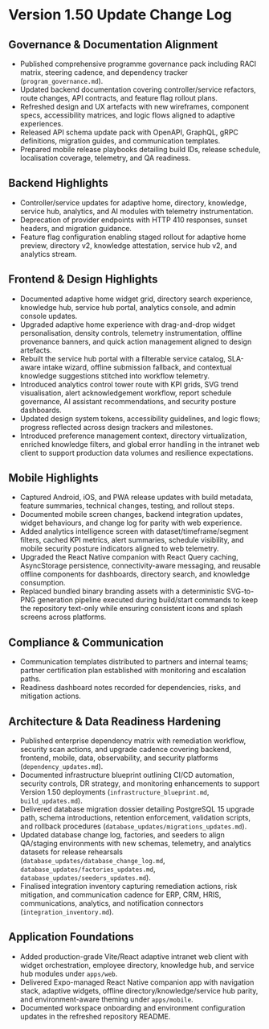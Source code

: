 # Version 1.50 Update Change Log

## Governance & Documentation Alignment
- Published comprehensive programme governance pack including RACI matrix, steering cadence, and dependency tracker (`program_governance.md`).
- Updated backend documentation covering controller/service refactors, route changes, API contracts, and feature flag rollout plans.
- Refreshed design and UX artefacts with new wireframes, component specs, accessibility matrices, and logic flows aligned to adaptive experiences.
- Released API schema update pack with OpenAPI, GraphQL, gRPC definitions, migration guides, and communication templates.
- Prepared mobile release playbooks detailing build IDs, release schedule, localisation coverage, telemetry, and QA readiness.

## Backend Highlights
- Controller/service updates for adaptive home, directory, knowledge, service hub, analytics, and AI modules with telemetry instrumentation.
- Deprecation of provider endpoints with HTTP 410 responses, sunset headers, and migration guidance.
- Feature flag configuration enabling staged rollout for adaptive home preview, directory v2, knowledge attestation, service hub v2, and analytics stream.

## Frontend & Design Highlights
- Documented adaptive home widget grid, directory search experience, knowledge hub, service hub portal, analytics console, and admin console updates.
- Upgraded adaptive home experience with drag-and-drop widget personalisation, density controls, telemetry instrumentation, offline provenance banners, and quick action management aligned to design artefacts.
- Rebuilt the service hub portal with a filterable service catalog, SLA-aware intake wizard, offline submission fallback, and contextual knowledge suggestions stitched into workflow telemetry.
- Introduced analytics control tower route with KPI grids, SVG trend visualisation, alert acknowledgement workflow, report schedule governance, AI assistant recommendations, and security posture dashboards.
- Updated design system tokens, accessibility guidelines, and logic flows; progress reflected across design trackers and milestones.
- Introduced preference management context, directory virtualization, enriched knowledge filters, and global error handling in the intranet web client to support production data volumes and resilience expectations.

## Mobile Highlights
- Captured Android, iOS, and PWA release updates with build metadata, feature summaries, technical changes, testing, and rollout steps.
- Documented mobile screen changes, backend integration updates, widget behaviours, and change log for parity with web experience.
- Added analytics intelligence screen with dataset/timeframe/segment filters, cached KPI metrics, alert summaries, schedule visibility, and mobile security posture indicators aligned to web telemetry.
- Upgraded the React Native companion with React Query caching, AsyncStorage persistence, connectivity-aware messaging, and reusable offline components for dashboards, directory search, and knowledge consumption.
- Replaced bundled binary branding assets with a deterministic SVG-to-PNG generation pipeline executed during build/start commands to keep the repository text-only while ensuring consistent icons and splash screens across platforms.

## Compliance & Communication
- Communication templates distributed to partners and internal teams; partner certification plan established with monitoring and escalation paths.
- Readiness dashboard notes recorded for dependencies, risks, and mitigation actions.

## Architecture & Data Readiness Hardening
- Published enterprise dependency matrix with remediation workflow, security scan actions, and upgrade cadence covering backend, frontend, mobile, data, observability, and security platforms (`dependency_updates.md`).
- Documented infrastructure blueprint outlining CI/CD automation, security controls, DR strategy, and monitoring enhancements to support Version 1.50 deployments (`infrastructure_blueprint.md`, `build_updates.md`).
- Delivered database migration dossier detailing PostgreSQL 15 upgrade path, schema introductions, retention enforcement, validation scripts, and rollback procedures (`database_updates/migrations_updates.md`).
- Updated database change log, factories, and seeders to align QA/staging environments with new schemas, telemetry, and analytics datasets for release rehearsals (`database_updates/database_change_log.md`, `database_updates/factories_updates.md`, `database_updates/seeders_updates.md`).
- Finalised integration inventory capturing remediation actions, risk mitigation, and communication cadence for ERP, CRM, HRIS, communications, analytics, and notification connectors (`integration_inventory.md`).

## Application Foundations
- Added production-grade Vite/React adaptive intranet web client with widget orchestration, employee directory, knowledge hub, and service hub modules under `apps/web`.
- Delivered Expo-managed React Native companion app with navigation stack, adaptive widgets, offline directory/knowledge/service hub parity, and environment-aware theming under `apps/mobile`.
- Documented workspace onboarding and environment configuration updates in the refreshed repository README.
